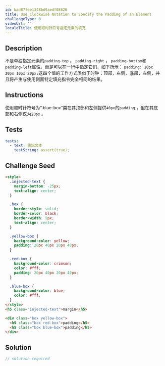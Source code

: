 ```yaml
---
id: bad87fee1348bd9aedf08826
title: Use Clockwise Notation to Specify the Padding of an Element
challengeType: 0
videoUrl: ''
localeTitle: 使用顺时针符号指定元素的填充
---
```


## Description
<section id="description">不是单独指定元素的<code>padding-top</code> ， <code>padding-right</code> ， <code>padding-bottom</code>和<code>padding-left</code>属性，而是可以在一行中指定它们，如下所示： <code>padding: 10px 20px 10px 20px;</code>这四个值的工作方式类似于时钟：顶部，右侧，底部，左侧，并且将产生与使用侧面特定填充指令完全相同的结果。 </section>

## Instructions
<section id="instructions">使用顺时针符号为“.blue-box”类在其顶部和左侧提供<code>40px</code>的<code>padding</code> ，但在其底部和右侧仅为<code>20px</code> 。 </section>

## Tests
<section id='tests'>

```yml
tests:
  - text: 測試文本
    testString: assert(true);

```

</section>

## Challenge Seed
<section id='challengeSeed'>

<div id='html-seed'>

```html
<style>
  .injected-text {
    margin-bottom: -25px;
    text-align: center;
  }

  .box {
    border-style: solid;
    border-color: black;
    border-width: 5px;
    text-align: center;
  }

  .yellow-box {
    background-color: yellow;
    padding: 20px 40px 20px 40px;
  }

  .red-box {
    background-color: crimson;
    color: #fff;
    padding: 20px 40px 20px 40px;
  }

  .blue-box {
    background-color: blue;
    color: #fff;
  }
</style>
<h5 class="injected-text">margin</h5>

<div class="box yellow-box">
  <h5 class="box red-box">padding</h5>
  <h5 class="box blue-box">padding</h5>
</div>

```

</div>



</section>

## Solution
<section id='solution'>

```js
// solution required
```
</section>
